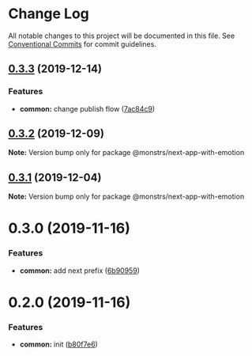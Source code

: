 # Change Log

All notable changes to this project will be documented in this file.
See [Conventional Commits](https://conventionalcommits.org) for commit guidelines.

## [0.3.3](https://github.com/monstrs-lab/nextjs-modules/compare/@monstrs/next-app-with-emotion@0.3.2...@monstrs/next-app-with-emotion@0.3.3) (2019-12-14)

### Features

- **common:** change publish flow ([7ac84c9](https://github.com/monstrs-lab/nextjs-modules/commit/7ac84c94b89cd2ab5cf62c398c45d447567dd682))

## [0.3.2](https://github.com/monstrs-lab/nextjs-modules/compare/@monstrs/next-app-with-emotion@0.3.1...@monstrs/next-app-with-emotion@0.3.2) (2019-12-09)

**Note:** Version bump only for package @monstrs/next-app-with-emotion

## [0.3.1](https://github.com/monstrs-lab/nextjs-modules/compare/@monstrs/next-app-with-emotion@0.3.0...@monstrs/next-app-with-emotion@0.3.1) (2019-12-04)

**Note:** Version bump only for package @monstrs/next-app-with-emotion

# 0.3.0 (2019-11-16)

### Features

- **common:** add next prefix ([6b90959](https://github.com/monstrs-lab/nextjs-modules/commit/6b90959f86b8f0fb7bf1e64bd1ccf00b6d664188))

# 0.2.0 (2019-11-16)

### Features

- **common:** init ([b80f7e6](https://github.com/monstrs-lab/nextjs-modules/commit/b80f7e6c4c3e1853c835070ea30980096986a616))

